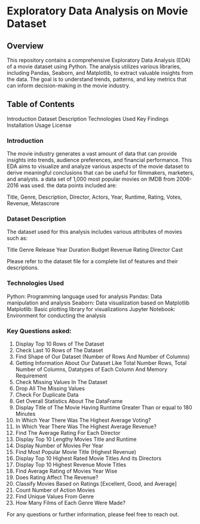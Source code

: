 # Exploratory Data Analysis on Movie Dataset


## Overview


This repository contains a comprehensive Exploratory Data Analysis (EDA) of a movie dataset using Python. The analysis utilizes various libraries, including Pandas, Seaborn, and Matplotlib, to extract valuable insights from the data. The goal is to understand trends, patterns, and key metrics that can inform decision-making in the movie industry.

## Table of Contents

Introduction
Dataset Description
Technologies Used
Key Findings
Installation
Usage
License


### Introduction
The movie industry generates a vast amount of data that can provide insights into trends, audience preferences, and financial performance. This EDA aims to visualize and analyze various aspects of the movie dataset to derive meaningful conclusions that can be useful for filmmakers, marketers, and analysts.
a data set of 1,000 most popular movies on IMDB from 2006-2016 was used. the data points included are:

Title, Genre, Description, Director, Actors, Year, Runtime, Rating, Votes, Revenue, Metascrore


### Dataset Description
The dataset used for this analysis includes various attributes of movies such as:

Title
Genre
Release Year
Duration
Budget
Revenue
Rating
Director
Cast

Please refer to the dataset file for a complete list of features and their descriptions.

### Technologies Used
Python: Programming language used for analysis
Pandas: Data manipulation and analysis
Seaborn: Data visualization based on Matplotlib
Matplotlib: Basic plotting library for visualizations
Jupyter Notebook: Environment for conducting the analysis


### Key Questions asked:

1. Display Top 10 Rows of The Dataset
2. Check Last 10 Rows of The Dataset
3. Find Shape of Our Dataset (Number of Rows And Number of Columns)
4. Getting Information About Our Dataset Like Total Number Rows, Total Number of Columns, Datatypes of Each Column And Memory Requirement
5. Check Missing Values In The Dataset
6. Drop All The  Missing Values
7. Check For Duplicate Data
8. Get Overall Statistics About The DataFrame
9. Display Title of The Movie Having Runtime Greater Than or equal to 180 Minutes
10. In Which Year There Was The Highest Average Voting?
11. In Which Year There Was The Highest Average Revenue?
12. Find The Average Rating For Each Director
13. Display Top 10 Lengthy Movies Title and Runtime
14. Display Number of Movies Per Year
15. Find Most Popular Movie Title (Highest Revenue)
16. Display Top 10 Highest Rated Movie Titles And its Directors
17. Display Top 10 Highest Revenue Movie Titles
18.  Find Average Rating of Movies Year Wise
19. Does Rating Affect The Revenue?
20. Classify Movies Based on Ratings [Excellent, Good, and Average]
21. Count Number of Action Movies
22. Find Unique Values From Genre 
23. How Many Films of Each Genre Were Made?



For any questions or further information, please feel free to reach out.
